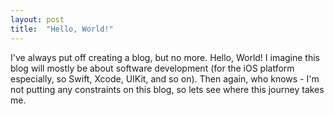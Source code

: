 ```yaml
---
layout: post
title:  "Hello, World!"
---
```

I've always put off creating a blog, but no more. Hello, World! I imagine this blog will mostly be about software development (for the iOS platform especially, so Swift, Xcode, UIKit, and so on). Then again, who knows - I'm not putting any constraints on this blog, so lets see where this journey takes me.
